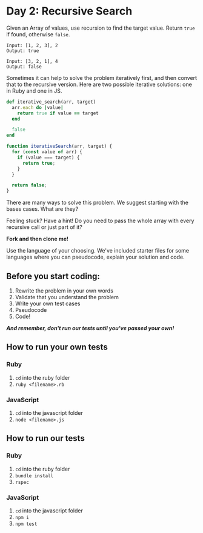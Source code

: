 # Day 2: Recursive Search

Given an Array of values, use recursion to find the target value. Return `true` if found, otherwise `false`.

```
Input: [1, 2, 3], 2
Output: true

Input: [3, 2, 1], 4
Output: false
```

Sometimes it can help to solve the problem iteratively first, and then convert that to the recursive version. Here are two possible iterative solutions: one in Ruby and one in JS.

```ruby
def iterative_search(arr, target)
  arr.each do |value|
    return true if value == target
  end

  false
end
```

```js
function iterativeSearch(arr, target) {
  for (const value of arr) {
    if (value === target) {
      return true;
    }
  }

  return false;
}
```

There are many ways to solve this problem. We suggest starting with the bases cases. What are they?

Feeling stuck? Have a hint! Do you need to pass the whole array with every recursive call or just part of it?

**Fork and then clone me!**

Use the language of your choosing. We've included starter files for some languages where you can pseudocode, explain your solution and code.

## Before you start coding:

1. Rewrite the problem in your own words
2. Validate that you understand the problem
3. Write your own test cases
4. Pseudocode
5. Code!

**_And remember, don't run our tests until you've passed your own!_**

## How to run your own tests

### Ruby

1. `cd` into the ruby folder
2. `ruby <filename>.rb`

### JavaScript

1. `cd` into the javascript folder
2. `node <filename>.js`

## How to run our tests

### Ruby

1. `cd` into the ruby folder
2. `bundle install`
3. `rspec`

### JavaScript

1. `cd` into the javascript folder
2. `npm i`
3. `npm test`
